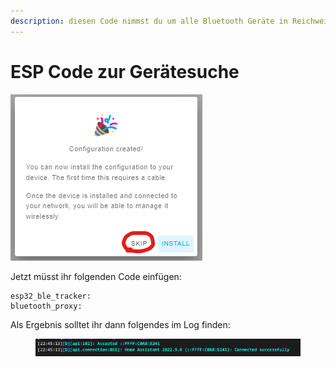 ```yaml
---
description: diesen Code nimmst du um alle Bluetooth Geräte in Reichweite zu finden.
---
```


# ESP Code zur Gerätesuche

![](<../../../../.gitbook/assets/image (3).png>)

Jetzt müsst ihr folgenden Code einfügen:

```
esp32_ble_tracker:
bluetooth_proxy:
```

Als Ergebnis solltet ihr dann folgendes im Log finden:

<figure><img src="../../../../.gitbook/assets/image (5).png" alt=""><figcaption></figcaption></figure>
